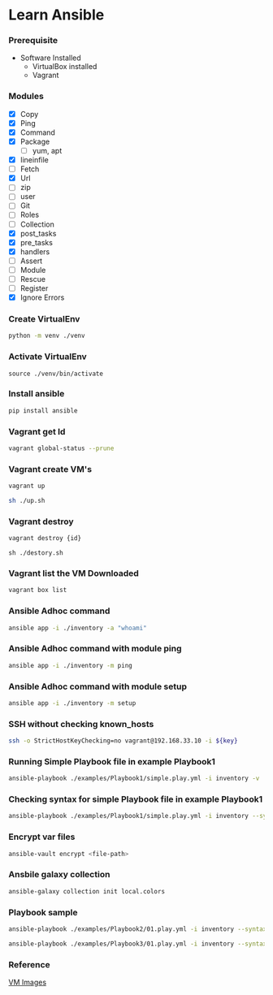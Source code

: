 # Learn Ansible

### Prerequisite
- Software Installed
  - VirtualBox installed
  - Vagrant

### Modules
  - [x] Copy
  - [x] Ping
  - [x] Command
  - [x] Package
    - [ ] yum, apt
  - [x] lineinfile
  - [ ] Fetch
  - [x] Url
  - [ ] zip
  - [ ] user
  - [ ] Git
- [ ] Roles
- [ ] Collection
- [x] post_tasks
- [x] pre_tasks
- [x] handlers
- [ ] Assert
- [ ] Module
- [ ] Rescue
- [ ] Register
- [x] Ignore Errors

### Create VirtualEnv
```sh
python -m venv ./venv
```

### Activate VirtualEnv
```
source ./venv/bin/activate
```
### Install ansible
```sh
pip install ansible
```

### Vagrant get Id
```sh
vagrant global-status --prune
```
### Vagrant create VM's
```sh
vagrant up
```
```sh
sh ./up.sh
```
### Vagrant destroy
```sh
vagrant destroy {id}
```
```
sh ./destory.sh  
```
### Vagrant list the VM Downloaded
```sh
vagrant box list
```

### Ansible Adhoc command
```sh
ansible app -i ./inventory -a "whoami"
```
### Ansible Adhoc command with module ping
```sh
ansible app -i ./inventory -m ping
```
### Ansible Adhoc command with module setup
```sh
ansible app -i ./inventory -m setup
```

### SSH without checking known_hosts
```sh
ssh -o StrictHostKeyChecking=no vagrant@192.168.33.10 -i ${key}
```

### Running Simple Playbook file in example Playbook1
```sh
ansible-playbook ./examples/Playbook1/simple.play.yml -i inventory -v
```

### Checking syntax for simple Playbook file in example Playbook1
```sh
ansible-playbook ./examples/Playbook1/simple.play.yml -i inventory --syntax-check
```

### Encrypt var files
```sh
ansible-vault encrypt <file-path>
```


### Ansbile galaxy collection
```sh
ansible-galaxy collection init local.colors
```
### Playbook sample
```sh
ansible-playbook ./examples/Playbook2/01.play.yml -i inventory --syntax-check
```
```sh
ansible-playbook ./examples/Playbook3/01.play.yml -i inventory --syntax-check
```


  
### Reference
[VM Images](https://app.vagrantup.com/boxes/search?utf8=%E2%9C%93&sort=downloads&provider=)
